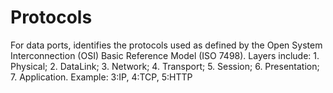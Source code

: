 Protocols
=========

For data ports, identifies the protocols used as defined by the Open System Interconnection (OSI) Basic Reference Model (ISO 7498). Layers include: 1. Physical; 2. DataLink; 3. Network; 4. Transport; 5. Session; 6. Presentation; 7. Application. Example: 3:IP, 4:TCP, 5:HTTP
